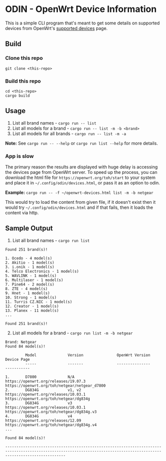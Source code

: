 # ODIN - OpenWrt Device Information

This is a simple CLI program that's meant to get some details on supported devices from OpenWrt's [supported devices](https://openwrt.org/toh/start) page.

## Build

### Clone this repo

```
git clone <this-repo>
```

### Build this repo

```
cd <this-repo>
cargo build
```

## Usage

1. List all brand names - `cargo run -- list`
2. List all models for a brand - `cargo run -- list -m -b <brand>`
3. List all models for all brands - `cargo run -- list -m -a`

**Note:** See `cargo run -- --help` or `cargo run list --help` for more details.

### App is slow

The primary reason the results are displayed with huge delay is accessing the devices page from OpenWrt server. To speed up the process, you can download the html file for `https://openwrt.org/toh/start` to your system and place it in `~/.config/odin/devices.html`, or pass it as an option to odin.

**Example:** `cargo run -- -f ~/openwrt-devices.html list -m -b netgear`

This would try to load the content from given file, if it doesn't exist then it would try `~/.config/odin/devices.html` and if that fails, then it loads the content via http.

## Sample Output

1. List all brand names - `cargo run list`

```
Found 251 brand(s)!

1. Ocedo - 4 model(s)
2. Akitio - 1 model(s)
3. i.onik - 1 model(s)
4. Telco Electronics - 1 model(s)
5. WAVLINK - 1 model(s)
6. Multilaser - 1 model(s)
7. Pine64 - 2 model(s)
8. ZTE - 4 model(s)
9. Hnet - 1 model(s)
10. Strong - 1 model(s)
11. Turris CZ.NIC - 1 model(s)
12. Creator - 1 model(s)
13. Planex - 11 model(s)
...

Found 251 brand(s)!
```

2. List all models for a brand - `cargo run list -m -b netgear`

```
Brand: Netgear
Found 84 model(s)!

         Model              Version               OpenWrt Version                                  Device Page                                               
         -----              -------               ---------------                                  -----------                                               

1.       D7800              N/A                   https://openwrt.org/releases/19.07.3             https://openwrt.org/toh/netgear/netgear_d7800             
2.       DG834G             v1, v2                https://openwrt.org/releases/10.03.1             https://openwrt.org/toh/netgear/dg834g                    
3.       DG834G             v3                    https://openwrt.org/releases/10.03.1             https://openwrt.org/toh/netgear/dg834g.v3                 
4.       DG834G             v4                    https://openwrt.org/releases/12.09               https://openwrt.org/toh/netgear/dg834g.v4                 
...

Found 84 model(s)!

-----------------------------------------------------------------------------------------------------------------------------------------------------------------------
```